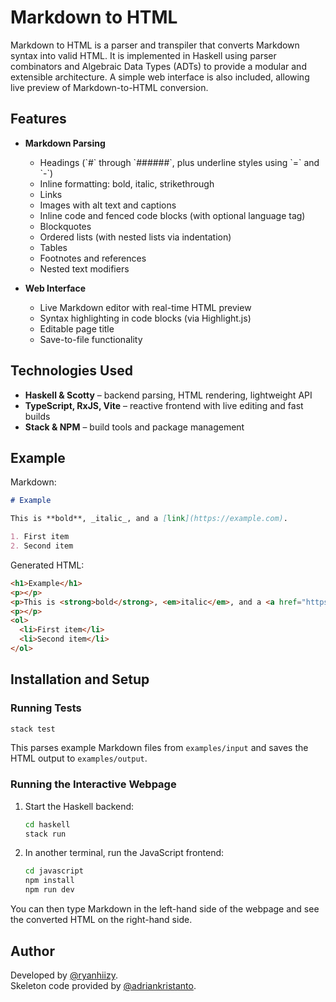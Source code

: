 # Markdown to HTML

Markdown to HTML is a parser and transpiler that converts Markdown syntax into valid HTML. It is implemented in Haskell using parser combinators and Algebraic Data Types (ADTs) to provide a modular and extensible architecture. A simple web interface is also included, allowing live preview of Markdown-to-HTML conversion.

## Features

- **Markdown Parsing**

  - Headings (\`#\` through \`######\`, plus underline styles using \`=\` and \`-\`)
  - Inline formatting: bold, italic, strikethrough
  - Links
  - Images with alt text and captions
  - Inline code and fenced code blocks (with optional language tag)
  - Blockquotes
  - Ordered lists (with nested lists via indentation)
  - Tables
  - Footnotes and references
  - Nested text modifiers

- **Web Interface**

  - Live Markdown editor with real-time HTML preview
  - Syntax highlighting in code blocks (via Highlight.js)
  - Editable page title
  - Save-to-file functionality

## Technologies Used

- **Haskell \& Scotty** – backend parsing, HTML rendering, lightweight API
- **TypeScript, RxJS, Vite** – reactive frontend with live editing and fast builds
- **Stack \& NPM** – build tools and package management

## Example

Markdown:

```markdown
# Example

This is **bold**, _italic_, and a [link](https://example.com).

1. First item
2. Second item
```

Generated HTML:

```html
<h1>Example</h1>
<p></p>
<p>This is <strong>bold</strong>, <em>italic</em>, and a <a href="https://example.com">link</a>.</p>
<p></p>
<ol>
  <li>First item</li>
  <li>Second item</li>
</ol>
```

## Installation and Setup

### Running Tests

```bash
stack test
```

This parses example Markdown files from `examples/input` and saves the HTML output to `examples/output`.

### Running the Interactive Webpage

1. Start the Haskell backend:

   ```bash
   cd haskell
   stack run
   ```

2. In another terminal, run the JavaScript frontend:

   ```bash
   cd javascript
   npm install
   npm run dev
   ```

You can then type Markdown in the left-hand side of the webpage and see the converted HTML on the right-hand side.

## Author

Developed by [@ryanhiizy](https://github.com/ryanhiizy). \
Skeleton code provided by [@adriankristanto](https://github.com/adriankristanto).
